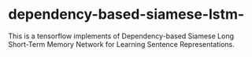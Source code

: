# dependency-based-siamese-lstm-
This is a tensorflow implements of Dependency-based Siamese Long Short-Term Memory Network for Learning Sentence Representations.
